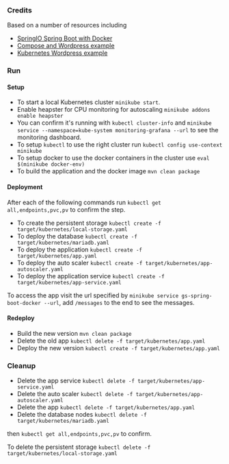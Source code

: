 ### Credits
Based on a number of resources including 
* [SpringIO Spring Boot with Docker](https://spring.io/guides/gs/spring-boot-docker/)
* [Compose and Wordpress example](https://docs.docker.com/compose/wordpress/)
* [Kubernetes Wordpress example](https://github.com/kubernetes/kubernetes/tree/master/examples/mysql-wordpress-pd)

### Run
#### Setup
* To start a local Kubernetes cluster ```minikube start```.
* Enable heapster for CPU monitoring for autoscaling ```minikube addons enable heapster```
* You can confirm it's running with ```kubectl cluster-info``` and ```minikube service --namespace=kube-system monitoring-grafana --url``` to see the monitoring dashboard.
* To setup ```kubectl``` to use the right cluster run ```kubectl config use-context minikube```
* To setup docker to use the docker containers in the cluster use ```eval $(minikube docker-env)``` 
* To build the application and the docker image ```mvn clean package```

#### Deployment
After each of the following commands run ```kubectl get all,endpoints,pvc,pv``` to confirm the step.

* To create the persistent storage ```kubectl create -f target/kubernetes/local-storage.yaml```
* To deploy the database ```kubectl create -f target/kubernetes/mariadb.yaml```
* To deploy the application ```kubectl create -f target/kubernetes/app.yaml```
* To deploy the auto scaler ```kubectl create -f target/kubernetes/app-autoscaler.yaml```
* To deploy the application service ```kubectl create -f target/kubernetes/app-service.yaml```

To access the app visit the url specified by ```minikube service gs-spring-boot-docker --url```, add ```/messages``` to the end to see the messages.

#### Redeploy
* Build the new version ```mvn clean package```
* Delete the old app ```kubectl delete -f target/kubernetes/app.yaml```
* Deploy the new version ```kubectl create -f target/kubernetes/app.yaml```

### Cleanup
* Delete the app service ```kubectl delete -f target/kubernetes/app-service.yaml```
* Delete the auto scaler ```kubectl delete -f target/kubernetes/app-autoscaler.yaml```
* Delete the app ```kubectl delete -f target/kubernetes/app.yaml```
* Delete the database nodes ```kubectl delete -f target/kubernetes/mariadb.yaml```

then ```kubectl get all,endpoints,pvc,pv``` to confirm.

To delete the persistent storage ```kubectl delete -f target/kubernetes/local-storage.yaml``` 
